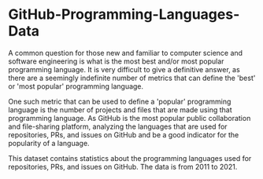# GitHub-Programming-Languages-Data
A common question for those new and familiar to computer science and software engineering is what is the most best and/or most popular programming language. It is very difficult to give a definitive answer, as there are a seemingly indefinite number of metrics that can define the 'best' or 'most popular' programming language.

One such metric that can be used to define a 'popular' programming language is the number of projects and files that are made using that programming language. As GitHub is the most popular public collaboration and file-sharing platform, analyzing the languages that are used for repositories, PRs, and issues on GitHub and be a good indicator for the popularity of a language.

This dataset contains statistics about the programming languages used for repositories, PRs, and issues on GitHub. The data is from 2011 to 2021.
